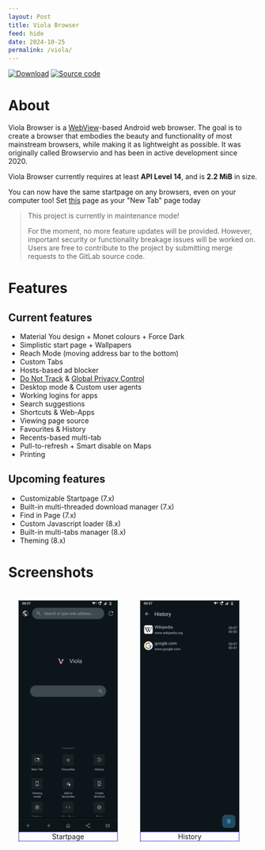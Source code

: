 ```yaml
---
layout: Post
title: Viola Browser
feed: hide
date: 2024-10-25
permalink: /viola/
---
```


[![Download](https://gist.github.com/cxmeel/0dbc95191f239b631c3874f4ccf114e2/raw/download.svg)](/viola/downloads)
[![Source code](https://gist.github.com/cxmeel/0dbc95191f239b631c3874f4ccf114e2/raw/gitlab_source.svg)](https://gitlab.com/TipzTeam/viola)

# About
Viola Browser is a [WebView](https://en.wikipedia.org/wiki/WebView)-based Android web browser. The goal is to create a browser that embodies the beauty and functionality of most mainstream browsers, while making it as lightweight as possible. It was originally called Browservio and has been in active development since 2020.

Viola Browser currently requires at least **API Level 14**, and is **2.2 MiB** in size.

You can now have the same startpage on any browsers, even on your computer too! Set [this](/ntp) page as your "New Tab" page today

> This project is currently in maintenance mode!
> 
> For the moment, no more feature updates will be provided. However, important security or functionality breakage issues will be worked on.
> Users are free to contribute to the project by submitting merge requests to the GitLab source code.

# Features
## Current features
- Material You design + Monet colours + Force Dark
- Simplistic start page + Wallpapers
- Reach Mode (moving address bar to the bottom)
- Custom Tabs
- Hosts-based ad blocker
- [Do Not Track](https://en.wikipedia.org/wiki/Do_Not_Track) & [Global Privacy Control](https://globalprivacycontrol.org)
- Desktop mode & Custom user agents
- Working logins for apps
- Search suggestions
- Shortcuts & Web-Apps
- Viewing page source
- Favourites & History
- Recents-based multi-tab
- Pull-to-refresh + Smart disable on Maps
- Printing

## Upcoming features
- Customizable Startpage (7.x)
- Built-in multi-threaded download manager (7.x)
- Find in Page (7.x)
- Custom Javascript loader (8.x)
- Built-in multi-tabs manager (8.x)
- Theming (8.x)

# Screenshots
<style type="text/css">
.gallery {
    overflow: auto;
    white-space: nowrap;
}

figure {
    display: inline-block;
    border: 1px dotted gray;
    margin: 20px; /* adjust as needed */
}

figure img {
    vertical-align: top;
}

figure figcaption {
    border: 1px dotted blue;
    text-align: center;
}
</style>
<div class="gallery">
    <figure>
        <img src="/assets/img/viola/screenshot_1.png" alt="Startpage" width="200">
        <figcaption>Startpage</figcaption>
    </figure>
    <figure>
        <img src="/assets/img/viola/screenshot_2.png" alt="History" width="200">
        <figcaption>History</figcaption>
    </figure>
    <figure>
        <img src="/assets/img/viola/screenshot_3.png" alt="Settings" width="200">
        <figcaption>Settings</figcaption>
    </figure>
    <figure>
        <img src="/assets/img/viola/screenshot_4.png" alt="Custom Tabs" width="200">
        <figcaption>Custom Tabs</figcaption>
    </figure>
    <figure>
        <img src="/assets/img/viola/screenshot_5.png" alt="Startpage with wallpaper" width="200">
        <figcaption>Startpage with wallpaper</figcaption>
    </figure>
</div>
